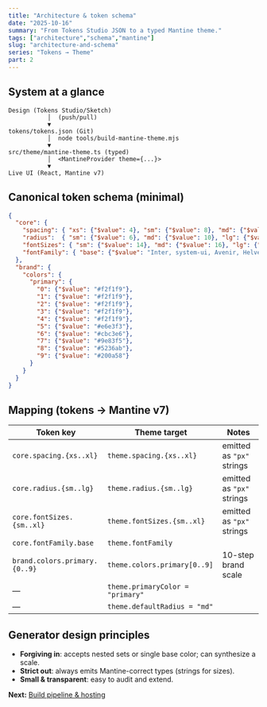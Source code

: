 ```yaml
---
title: "Architecture & token schema"
date: "2025-10-16"
summary: "From Tokens Studio JSON to a typed Mantine theme."
tags: ["architecture","schema","mantine"]
slug: "architecture-and-schema"
series: "Tokens → Theme"
part: 2
---
```


## System at a glance
~~~
Design (Tokens Studio/Sketch)
           │  (push/pull)
           ▼
tokens/tokens.json (Git)
           │  node tools/build-mantine-theme.mjs
           ▼
src/theme/mantine-theme.ts (typed)
           │  <MantineProvider theme={...}>
           ▼
Live UI (React, Mantine v7)
~~~

## Canonical token schema (minimal)
~~~json
{
  "core": {
    "spacing": { "xs": {"$value": 4}, "sm": {"$value": 8}, "md": {"$value": 16}, "lg": {"$value": 24}, "xl": {"$value": 32} },
    "radius":  { "sm": {"$value": 6}, "md": {"$value": 10}, "lg": {"$value": 16} },
    "fontSizes": { "sm": {"$value": 14}, "md": {"$value": 16}, "lg": {"$value": 20}, "xl": {"$value": 28} },
    "fontFamily": { "base": {"$value": "Inter, system-ui, Avenir, Helvetica, Arial, sans-serif"} }
  },
  "brand": {
    "colors": {
      "primary": {
        "0": {"$value": "#f2f1f9"},
        "1": {"$value": "#f2f1f9"},
        "2": {"$value": "#f2f1f9"},
        "3": {"$value": "#f2f1f9"},
        "4": {"$value": "#f2f1f9"},
        "5": {"$value": "#e6e3f3"},
        "6": {"$value": "#cbc3e6"},
        "7": {"$value": "#9e83f5"},
        "8": {"$value": "#5236ab"},
        "9": {"$value": "#200a58"}
      }
    }
  }
}
~~~

## Mapping (tokens → Mantine v7)
| Token key                             | Theme target                     | Notes                      |
|--------------------------------------|----------------------------------|----------------------------|
| `core.spacing.{xs..xl}`              | `theme.spacing.{xs..xl}`         | emitted as `"px"` strings |
| `core.radius.{sm..lg}`               | `theme.radius.{sm..lg}`          | emitted as `"px"` strings |
| `core.fontSizes.{sm..xl}`            | `theme.fontSizes.{sm..xl}`       | emitted as `"px"` strings |
| `core.fontFamily.base`               | `theme.fontFamily`               |                            |
| `brand.colors.primary.{0..9}`        | `theme.colors.primary[0..9]`     | 10-step brand scale        |
| —                                    | `theme.primaryColor = "primary"` |                            |
| —                                    | `theme.defaultRadius = "md"`     |                            |

## Generator design principles
- **Forgiving in**: accepts nested sets or single base color; can synthesize a scale.
- **Strict out**: always emits Mantine-correct types (strings for sizes).
- **Small & transparent**: easy to audit and extend.

**Next:** [Build pipeline & hosting](/case-studies/pipeline-and-hosting)
